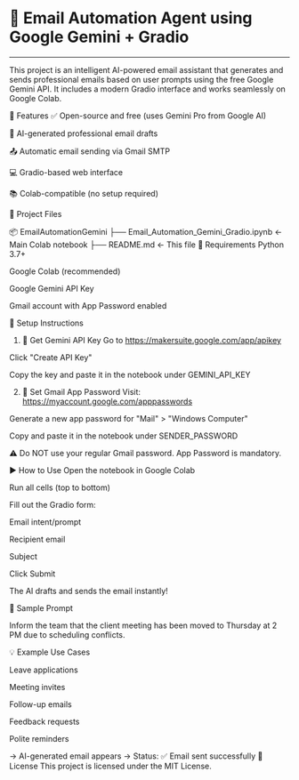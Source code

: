 # 📧 Email Automation Agent using Google Gemini + Gradio


---


This project is an intelligent AI-powered email assistant that generates and sends professional emails based on user prompts using the free Google Gemini API. It includes a modern Gradio interface and works seamlessly on Google Colab.

🚀 Features
✅ Open-source and free (uses Gemini Pro from Google AI)

🧠 AI-generated professional email drafts

📤 Automatic email sending via Gmail SMTP

💻 Gradio-based web interface

📚 Colab-compatible (no setup required)

📁 Project Files

📦 EmailAutomationGemini
├── Email_Automation_Gemini_Gradio.ipynb   ← Main Colab notebook
├── README.md                              ← This file
🔧 Requirements
Python 3.7+

Google Colab (recommended)

Google Gemini API Key

Gmail account with App Password enabled

🔐 Setup Instructions
1. 🔑 Get Gemini API Key
Go to https://makersuite.google.com/app/apikey

Click "Create API Key"

Copy the key and paste it in the notebook under GEMINI_API_KEY

2. 📧 Set Gmail App Password
Visit: https://myaccount.google.com/apppasswords

Generate a new app password for "Mail" > "Windows Computer"

Copy and paste it in the notebook under SENDER_PASSWORD

⚠️ Do NOT use your regular Gmail password. App Password is mandatory.

▶️ How to Use
Open the notebook in Google Colab

Run all cells (top to bottom)

Fill out the Gradio form:

Email intent/prompt

Recipient email

Subject

Click Submit

The AI drafts and sends the email instantly!

🧪 Sample Prompt

Inform the team that the client meeting has been moved to Thursday at 2 PM due to scheduling conflicts.

💡 Example Use Cases

Leave applications

Meeting invites

Follow-up emails

Feedback requests

Polite reminders


→ AI-generated email appears
→ Status: ✅ Email sent successfully
📜 License
This project is licensed under the MIT License.
